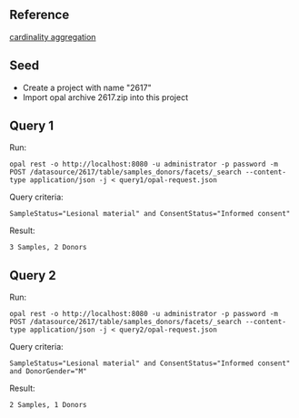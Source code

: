 ## Reference

[cardinality aggregation](http://www.elasticsearch.org/guide/en/elasticsearch/reference/current/search-aggregations-metrics-cardinality-aggregation.html)

## Seed

* Create a project with name "2617"
* Import opal archive 2617.zip into this project

## Query 1

Run:

```
opal rest -o http://localhost:8080 -u administrator -p password -m POST /datasource/2617/table/samples_donors/facets/_search --content-type application/json -j < query1/opal-request.json
```

Query criteria: 

```
SampleStatus="Lesional material" and ConsentStatus="Informed consent"
```

Result: 

```
3 Samples, 2 Donors
```

## Query 2

Run:

```
opal rest -o http://localhost:8080 -u administrator -p password -m POST /datasource/2617/table/samples_donors/facets/_search --content-type application/json -j < query2/opal-request.json
```

Query criteria: 

```
SampleStatus="Lesional material" and ConsentStatus="Informed consent" and DonorGender="M"
```

Result: 

```
2 Samples, 1 Donors
```
